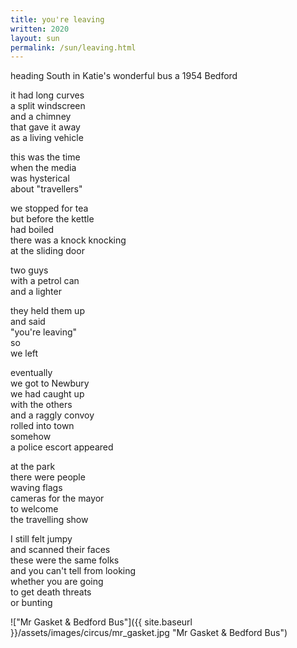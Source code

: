 ```yaml
---
title: you're leaving
written: 2020
layout: sun
permalink: /sun/leaving.html
---
```



<div class="poem">
heading South  
in Katie's wonderful bus  
a 1954 Bedford  


it had long curves  
a split windscreen  
and a chimney  
that gave it away  
as a living vehicle  


this was the time  
when the media  
was hysterical  
about "travellers"  


we stopped for tea  
but before the kettle  
had boiled  
there was a knock knocking  
at the sliding door


two guys  
with a petrol can  
and a lighter


they held them up  
and said  
"you're leaving"  
so  
we left


eventually  
we got to Newbury  
we had caught up  
with the others  
and a raggly convoy  
rolled into town  
somehow  
a police escort appeared


at the park  
there were people    
waving flags  
cameras for the mayor  
to welcome  
the travelling show


I still felt jumpy  
and scanned their faces  
these were the same folks  
and you can't tell from looking  
whether you are going  
to get death threats  
or bunting
</div>


!["Mr Gasket & Bedford Bus"]({{ site.baseurl }}/assets/images/circus/mr_gasket.jpg "Mr Gasket & Bedford Bus")
